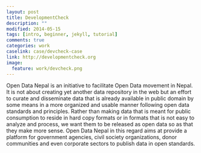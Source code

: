 ```yaml
---
layout: post
title: DevelopmentCheck
description: ""
modified: 2014-05-15
tags: [intro, beginner, jekyll, tutorial]
comments: true
categories: work
caselink: case/devcheck-case
link: http://developmentcheck.org  
image:
  feature: work/devcheck.png
---
```


Open Data Nepal is an initiative to facilitate Open Data movement in Nepal. It is not about creating yet another data repository in the web but an effort to curate and disseminate data that is already available in public domain by some means in a more organized and usable manner following open data standards and principles. Rather than making data that is meant for public consumption to reside in hard copy formats or in formats that is not easy to analyze and process, we want them to be released as open data so as that they make more sense. Open Data Nepal in this regard aims at provide a platform for government agencies, civil society organizations, donor communities and even corporate sectors to publish data in open standards. 
